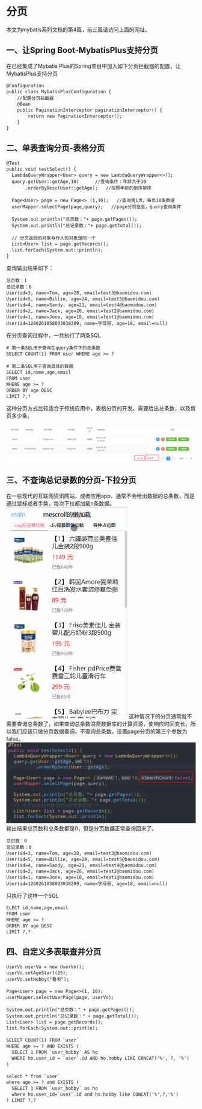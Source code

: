 # 分页

本文为mybatis系列文档的第4篇，前三篇请访问上面的网址。

## 一、让Spring Boot-MybatisPlus支持分页

在已经集成了Mybatis Plus的Spring项目中加入如下分页拦截器的配置，让MybatisPlus支持分页

```
@Configuration
public class MybatisPlusConfiguration {
    //配置分页拦截器
    @Bean
    public PaginationInterceptor paginationInterceptor() {
        return new PaginationInterceptor();
    }
}

```

## 二、单表查询分页-表格分页

```
@Test
public void testSelect() {
  LambdaQueryWrapper<User> query = new LambdaQueryWrapper<>();
  query.ge(User::getAge,10)      //查询条件：年龄大于10
       .orderByDesc(User::getAge);   //按照年龄的倒序排序

  Page<User> page = new Page<> (1,10);   //查询第1页，每页10条数据
  userMapper.selectPage(page,query);   //page分页信息，query查询条件

  System.out.println("总页数："+ page.getPages());
  System.out.println("总记录数："+ page.getTotal());

  // 分页返回的对象与传入的对象是同一个
  List<User> list = page.getRecords();
  list.forEach(System.out::println);
}

```

查询输出结果如下：

```
总页数：1
总记录数：6
User(id=3, name=Tom, age=28, email=test3@baomidou.com)
User(id=5, name=Billie, age=24, email=test5@baomidou.com)
User(id=4, name=Sandy, age=21, email=test4@baomidou.com)
User(id=2, name=Jack, age=20, email=test2@baomidou.com)
User(id=1, name=Jone, age=18, email=test1@baomidou.com)
User(id=1280261858003038209, name=字母哥, age=18, email=null)

```

在分页查询过程中，一共执行了两条SQL

```
# 第一条SQL用于查询在query条件下的总条数
SELECT COUNT(1) FROM user WHERE age >= ? 

# 第二条SQL用于查询具体的数据
SELECT id,name,age,email 
FROM user 
WHERE age >= ? 
ORDER BY age DESC 
LIMIT ?,? 

```

这种分页方式比较适合于传统应用中，表格分页的开发。需要给出总条数，以及每页多少条。

![mp3-1](pic/mp3-1.png)

## 三、不查询总记录数的分页-下拉分页

在一些现代的互联网资讯网站，或者应用app。通常不会给出数据的总条数，而是通过鼠标或者手势，每次下拉都加载n条数据。
![list-mescroll-lazy](pic/list-mescroll-lazy.gif)
这种情况下的分页通常就不需要查询总条数了，如果查询总条数浪费数据库的计算资源，使响应时间变长。所以我们应该只做分页数据查询，不查询总条数。设置page分页的第三个参数为false。
![mp3-2](pic/mp3-2.png)
输出结果总页数和总条数都是0，但是分页数据正常查询回来了。

```
总页数：0
总记录数：0
User(id=3, name=Tom, age=28, email=test3@baomidou.com)
User(id=5, name=Billie, age=24, email=test5@baomidou.com)
User(id=4, name=Sandy, age=21, email=test4@baomidou.com)
User(id=2, name=Jack, age=20, email=test2@baomidou.com)
User(id=1, name=Jone, age=18, email=test1@baomidou.com)
User(id=1280261858003038209, name=字母哥, age=18, email=null)

```

只执行了这样一个SQL

```
ELECT id,name,age,email 
FROM user 
WHERE age >= ? 
ORDER BY age DESC 
LIMIT ?,? 

```

## 四、自定义多表联查并分页

```
UserVo userVo = new UserVo();
userVo.setAgeStart(25);
userVo.setHobby("看书");

Page<User> page = new Page<>(1, 10);
userMapper.selectUserPage(page, userVo);

System.out.println("总页数：" + page.getPages());
System.out.println("总记录数：" + page.getTotal());
List<User> list = page.getRecords();
list.forEach(System.out::println);

SELECT COUNT(1) FROM `user` 
WHERE age >= ? AND EXISTS (
  SELECT 1 FROM `user_hobby` AS ho 
  WHERE ho.user_id = `user`.id AND ho.hobby LIKE CONCAT('%', ?, '%')
)

select * from `user` 
where age >= ? and EXISTS (
  SELECT 1 FROM `user_hobby` as ho 
  where ho.user_id=`user`.id and ho.hobby like CONCAT('%',?,'%')
) LIMIT ?,?
```